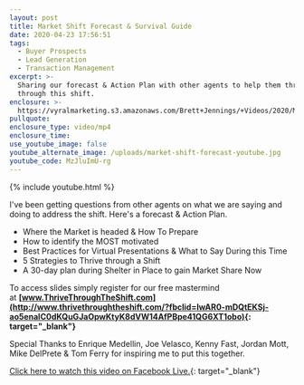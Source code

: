 ```yaml
---
layout: post
title: Market Shift Forecast & Survival Guide
date: 2020-04-23 17:56:51
tags:
  - Buyer Prospects
  - Lead Generation
  - Transaction Management
excerpt: >-
  Sharing our forecast & Action Plan with other agents to help them thrive
  through this shift.
enclosure: >-
  https://vyralmarketing.s3.amazonaws.com/Brett+Jennings/+Videos/2020/Market+Shift+Forecast+%26+Survival+Guide.mp4
pullquote:
enclosure_type: video/mp4
enclosure_time:
use_youtube_image: false
youtube_alternate_image: /uploads/market-shift-forecast-youtube.jpg
youtube_code: MzJluImU-rg
---
```


{% include youtube.html %}

I've been getting questions from other agents on what we are saying and doing to address the shift. Here's a forecast & Action Plan.

* Where the Market is headed & How To Prepare
* How to identify the MOST motivated
* Best Practices for Virtual Presentations & What to Say During this Time
* 5 Strategies to Thrive through a Shift
* A 30-day plan during Shelter in Place to gain Market Share Now

To access slides simply register for our free mastermind at&nbsp;**[www.ThriveThroughTheShift.com](http://www.thrivethroughtheshift.com/?fbclid=IwAR0-mDQtEKSj-ao5enalC0dKQuGJaOpwKtyK8dVW14AfPBpe41QG6XT1obo){: target="_blank"}**

Special Thanks to Enrique Medellin, Joe Velasco, Kenny Fast, Jordan Mott, Mike DelPrete & Tom Ferry for inspiring me to put this together.

[Click here to watch this video on Facebook Live.](https://www.facebook.com/BeARealExpert/videos/2984537661568095/){: target="_blank"}